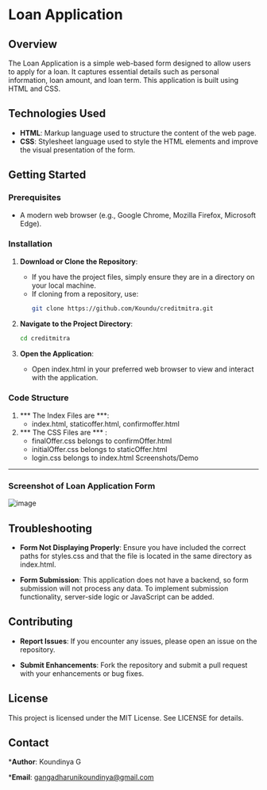 # Loan Application

## Overview

The Loan Application is a simple web-based form designed to allow users to apply for a loan. It captures essential details such as personal information, loan amount, and loan term. This application is built using HTML and CSS.

## Technologies Used

- **HTML**: Markup language used to structure the content of the web page.
- **CSS**: Stylesheet language used to style the HTML elements and improve the visual presentation of the form.

## Getting Started

### Prerequisites

- A modern web browser (e.g., Google Chrome, Mozilla Firefox, Microsoft Edge).

### Installation

1. **Download or Clone the Repository**:
   - If you have the project files, simply ensure they are in a directory on your local machine.
   - If cloning from a repository, use:
     ```bash
     git clone https://github.com/Koundu/creditmitra.git
     ```

2. **Navigate to the Project Directory**:
   ```bash
   cd creditmitra
    ```
3. **Open the Application**:
    - Open index.html in your preferred web browser to view and interact with the application.
### Code Structure
1. *** The Index Files are ***:
    - index.html, staticoffer.html, confirmoffer.html
2. *** The CSS Files are *** :
    - finalOffer.css belongs to confirmOffer.html
    - initialOffer.css belongs to staticOffer.html
    - login.css belongs to index.html
Screenshots/Demo
----------------

### Screenshot of Loan Application Form
![image](https://github.com/user-attachments/assets/f24ce6bc-f5b3-4d44-9337-0469a4a179f2)


Troubleshooting
---------------

*   **Form Not Displaying Properly**: Ensure you have included the correct paths for styles.css and that the file is located in the same directory as index.html.
    
*   **Form Submission**: This application does not have a backend, so form submission will not process any data. To implement submission functionality, server-side logic or JavaScript can be added.
    

Contributing
------------

*   **Report Issues**: If you encounter any issues, please open an issue on the repository.
    
*   **Submit Enhancements**: Fork the repository and submit a pull request with your enhancements or bug fixes.
    

License
-------

This project is licensed under the MIT License. See LICENSE for details.

Contact
-------

***Author**: Koundinya G
    
***Email**: gangadharunikoundinya@gmail.com
    

